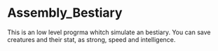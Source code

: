 # Assembly_Bestiary
This is an low level progrma whitch simulate an bestiary. You can save creatures and their stat, as strong, speed and intelligence.
